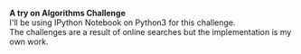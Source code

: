 <b>A try on Algorithms Challenge</b><br />
I'll be using IPython Notebook on Python3 for this challenge.<br />
The challenges are a result of online searches but the implementation is my own work.<br />
